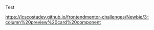 Test

https://lcscostadev.github.io/frontendmentor-challenges/Newbie/3-column%20preview%20card%20component
